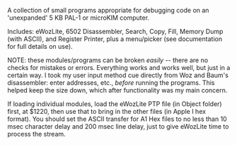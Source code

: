 A collection of small programs appropriate for debugging code on an 'unexpanded' 5 KB PAL-1 or microKIM computer.

Includes: eWozLite, 6502 Disassembler, Search, Copy, Fill, Memory Dump (with ASCII), and Register Printer, plus a menu/picker
(see documentation for full details on use).

NOTE: these modules/programs can be broken *easily* -- there are no checks for mistakes or errors.  Everything works and works well, but just in a certain way.  I took my user input method cue directly from Woz and Baum's disassembler: enter addresses, etc., *before* running the programs.  This helped keep the size down, which after functionality was my main concern. 

If loading individual modules, load the eWozLite PTP file (in Object folder) first, at $1220, then use that to bring in the other files (in Apple I hex format).  You should set the ASCII transfer for A1 Hex files to no less than 10 msec character delay and 200 msec line delay, just to give eWozLite time to process the stream.
